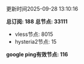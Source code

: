 更新时间2025-09-28 13:10:16

**总订阅: 188**
**总节点: 33111**
- vless节点: 8015
- hysteria2节点: 15

**google ping有效节点: 116**

